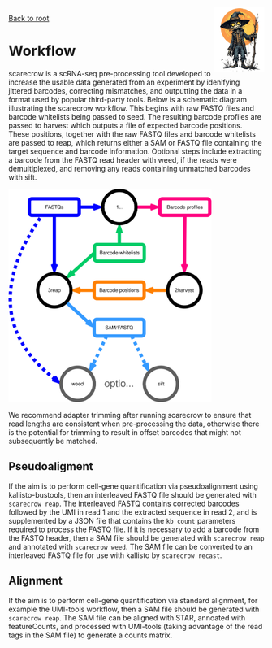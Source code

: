 <img style="float:right;width:100px;" src="../img/scarecrow.png" alt="scarecrow"/>

[Back to root](root.md)

# Workflow

scarecrow is a scRNA-seq pre-processing tool developed to increase the usable data generated from an experiment by idenifying jittered barcodes, correcting mismatches, and outputting the data in a format used by popular third-party tools. Below is a schematic diagram illustrating the scarecrow workflow. This begins with raw FASTQ files and barcode whitelists being passed to seed. The resulting barcode profiles are passed to harvest which outputs a file of expected barcode positions. These positions, together with the raw FASTQ files and barcode whitelists are passed to reap, which returns either a SAM or FASTQ file containing the target sequence and barcode information. Optional steps include extracting a barcode from the FASTQ read header with weed, if the reads were demultiplexed, and removing any reads containing unmatched barcodes with sift.

<img style="float:center;width:400px;" src="../img/scarecrow_flow.svg" alt="scarecrow flowchart"/>

We recommend adapter trimming after running scarecrow to ensure that read lengths are consistent when pre-processing the data, otherwise there is the potential for trimming to result in offset barcodes that might not subsequently be matched.


## Pseudoaligment

If the aim is to perform cell-gene quantification via pseudoalignment using kallisto-bustools, then an interleaved FASTQ file should be generated with `scarecrow reap`. The interleaved FASTQ contains corrected barcodes followed by the UMI in read 1 and the extracted sequence in read 2, and is supplemented by a JSON file that contains the `kb count` parameters required to process the FASTQ file. If it is necessary to add a barcode from the FASTQ header, then a SAM file should be generated with `scarecrow reap` and annotated with `scarecrow weed`. The SAM file can be converted to an interleaved FASTQ file for use with kallisto by `scarecrow recast`.

## Alignment

If the aim is to perform cell-gene quantification via standard alignment, for example the UMI-tools workflow, then a SAM file should be generated with `scarecrow reap`. The SAM file can be aligned with STAR, annoated with featureCounts, and processed with UMI-tools (taking advantage of the read tags in the SAM file) to generate a counts matrix.
